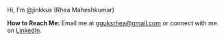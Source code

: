 

 Hi, I’m @jinkkus (Rhea Maheshkumar)  

 **How to Reach Me:** Email me at gguksrhea@gmail.com or connect with me on [LinkedIn](#).
